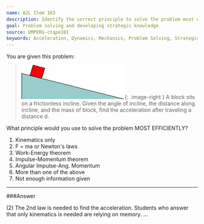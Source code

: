 ```yaml
---
name: A2L Item 163
description: Identify the correct principle to solve the problem most efficiently.
goal: Problem solving and developing strategic knowledge
source: UMPERG-ctqpe101
keywords: Acceleration, Dynamics, Mechanics, Problem Solving, Strategic Approach
---
```


You are given this problem:

<blockquote>

![Item163_fig1.gif](../images/Item163_fig1.gif){: .image-right } A
block sits on a frictionless incline. Given the angle of incline, the
distance along incline, and the mass of block, find the acceleration
after traveling a distance d.

</blockquote>

What principle would you use to solve the problem MOST EFFICIENTLY?

1. Kinematics only
2. F = ma or Newton's laws
3. Work-Energy theorem
4. Impulse-Momentum theorem
5. Angular Impulse-Ang. Momentum
6. More than one of the above
7. Not enough information given


<hr/>

###Answer 

(2) The 2nd law is needed to find the acceleration. Students who
answer that only kinematics is needed are relying on memory.
...
